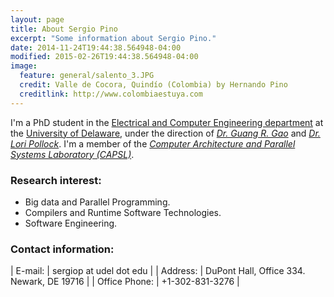 ```yaml
---
layout: page
title: About Sergio Pino
excerpt: "Some information about Sergio Pino."
date: 2014-11-24T19:44:38.564948-04:00
modified: 2015-02-26T19:44:38.564948-04:00
image:
  feature: general/salento_3.JPG
  credit: Valle de Cocora, Quindío (Colombia) by Hernando Pino
  creditlink: http://www.colombiaestuya.com
---
```


I'm a PhD student in the <a href="http://www.ece.udel.edu" target="null">Electrical and Computer Engineering department</a> at the <a href="http://www.udel.edu" target="null">University of Delaware</a>, under the direction of <a href="http://www.ece.udel.edu/research/by-faculty.Guang.Gao.html" target="null">*Dr. Guang R. Gao*</a> and <a href="http://www.cis.udel.edu/~pollock" target="null">*Dr. Lori Pollock*</a>. I'm a member of the <a href="http://www.capsl.udel.edu" target="null">*Computer Architecture and Parallel Systems Laboratory (CAPSL)*</a>. 


### Research interest:

* Big data and Parallel Programming.
* Compilers and Runtime Software Technologies.
* Software Engineering.
 
### Contact information:

| E-mail:  | sergiop at udel dot edu   |
| Address:  | DuPont Hall, Office 334. Newark, DE 19716   |
| Office Phone: | +1-302-831-3276   |

<!--
Below is just about everything you'll need to style in the theme. Check the source code to see the many embedded elements within paragraphs.

# Heading 1

## Heading 2

### Heading 3

#### Heading 4

##### Heading 5

###### Heading 6

### Body text

Lorem ipsum dolor sit amet, test link adipiscing elit. **This is strong**. Nullam dignissim convallis est. Quisque aliquam.

![Smithsonian Image]({{ site.url }}/images/3953273590_704e3899d5_m.jpg)
{: .pull-right}

*This is emphasized*. Donec faucibus. Nunc iaculis suscipit dui. 53 = 125. Water is H<sub>2</sub>O. Nam sit amet sem. Aliquam libero nisi, imperdiet at, tincidunt nec, gravida vehicula, nisl. The New York Times <cite>(That’s a citation)</cite>. <u>Underline</u>. Maecenas ornare tortor. Donec sed tellus eget sapien fringilla nonummy. Mauris a ante. Suspendisse quam sem, consequat at, commodo vitae, feugiat in, nunc. Morbi imperdiet augue quis tellus.

HTML and <abbr title="cascading stylesheets">CSS<abbr> are our tools. Mauris a ante. Suspendisse quam sem, consequat at, commodo vitae, feugiat in, nunc. Morbi imperdiet augue quis tellus. Praesent mattis, massa quis luctus fermentum, turpis mi volutpat justo, eu volutpat enim diam eget metus.

### Blockquotes

> Lorem ipsum dolor sit amet, test link adipiscing elit. Nullam dignissim convallis est. Quisque aliquam.

## List Types

### Ordered Lists

1. Item one
   1. sub item one
   2. sub item two
   3. sub item three
2. Item two

### Unordered Lists

* Item one
* Item two
* Item three

## Tables

| Header1 | Header2 | Header3 |
|:--------|:-------:|--------:|
| cell1   | cell2   | cell3   |
| cell4   | cell5   | cell6   |
|----
| cell1   | cell2   | cell3   |
| cell4   | cell5   | cell6   |
|=====
| Foot1   | Foot2   | Foot3
{: rules="groups"}

## Code Snippets

Syntax highlighting via Pygments

{% highlight css %}
#container {
  float: left;
  margin: 0 -240px 0 0;
  width: 100%;
}
{% endhighlight %}

Non Pygments code example

    <div id="awesome">
        <p>This is great isn't it?</p>
    </div>

## Buttons

Make any link standout more when applying the `.btn` class.

<div markdown="0"><a href="http://mademistakes.com" class="btn">This is a button</a></div>

-->
